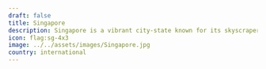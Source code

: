 ```yaml
---
draft: false
title: Singapore
description: Singapore is a vibrant city-state known for its skyscrapers, diverse culture, and lush greenery. 🌿🏙️
icon: flag:sg-4x3
image: ../../assets/images/Singapore.jpg
country: international
---
```

